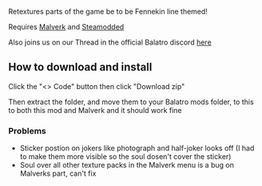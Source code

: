 Retextures parts of the game be to be Fennekin line themed!

Requires [Malverk](https://github.com/Eremel/Malverk) and [Steamodded](https://github.com/Steamodded/smods)

Also joins us on our Thread in the official Balatro discord [here](https://discord.com/channels/1116389027176787968/1326197297553342505)

## How to download and install

Click the "<> Code" button then click "Download zip" 

Then extract the folder, and move them to your Balatro mods folder, to this to both this mod and Malverk and it should work fine

### Problems
- Sticker postion on jokers like photograph and half-joker looks off (I had to make them more visible so the soul dosen't cover the sticker)
- Soul over all other texture packs in the Malverk menu is a bug on Malverks part, can't fix
